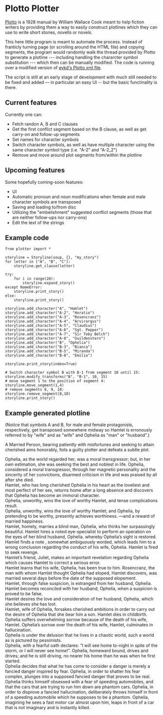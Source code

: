 # Plotto Plotter


[Plotto](https://garykac.github.io/plotto/plotto-mf.html) is a 1928 manual by William Wallace Cook meant to help fiction writers by providing them a way to easily construct plotlines which they can use to write short stories, novells or novels. 

This here little program is meant to automate the process. Instead of franticly turning page (or scrolling around the HTML file) and copying segments, the program would randomly walk the thread provided by Plotto to generate a plotline --- including handling the chararcter symbol substitution --- which then can be manually modified. The code is running over a modified version of [eykd's Plotto xml file](https://github.com/eykd/plottoxml).

The script is still at an early stage of development with much still needed to be fixed and added –– in particular an easy UI -- but the basic functinality is there.

## Current features
 Currently one can:
<ul> 
<li>Fetch randon A, B and C clauses</li>
<li>Get the first conflict segment based on the B clause, as well as get carry-on and follow-up segments</li>
<li>Set names for character symbols</li>
<li>Switch character symbols, as well as have multiple character using the same character symbol type (i.e. "A-2" and "A-2_2")</li>
<li>Remove and move around plot segments from/within the plotline</li>
</ul>

## Upcoming features
Some hopefully coming-soon features:

<ul> 
<li>UI</li>
<li>Automatic pronoun and noun modifications when female and male character symbols are transposed</li>
<li>Saving and loading to/from disc</li>
<li>Utilizing the "embelishment" suggested conflict segments (those that are neither follow-ups nor carry-ons)</li>
<li>Edit the text of the strings</li>
</ul>

## Example code

```
from plotter import *

storyline = Storyline(soup, {}, "my_story")
for letter in ["A", "B", "C"]:
    storyline.get_clause(letter)
    
try:
    for i in range(20):
        storyline.expand_story()
except NameError:
    storyline.print_story()
else:
    storyline.print_story()
    
storyline.add_character("A", "Hamlet")
storyline.add_character("A-2", "Horatio")
storyline.add_character("A-3", "Rosencranz")
storyline.add_character("A-4", "Arvirargus")
storyline.add_character("A-5", "Claudius")
storyline.add_character("A-6", "Sgt. Pepper")
storyline.add_character("A-7", "Sir Toby Belch")
storyline.add_character("A-8", "Guildenstern")
storyline.add_character("B", "Ophelia")
storyline.add_character("B-3", "Bianca")
storyline.add_character("B-5", "Miranda")
storyline.add_character("B-8", "Emilia")

storyline.print_story(index=True)

# Switch character symbol B with B-1 from segment 10 until 15:
storyline.modify_transforms("B", "B-1", 10, 15) 
# move segment 1 to the position of segment 4:
storyline.move_segment(1,4) 
# remove segments 8, 9, 10:
storyline.remove_segment(8,10) 
storyline.print_story()
```

## Example generated plotline

(Notice that symbols A and B, for male and female protagonists, respectively, get transposed somewhere midway so Hamlet is erronously referred to by "wife" and as "wife" and Ophelia as "man" or "husband".)


A Married Person, bearing patiently with misfortunes and seeking to attain cherished aims honorably, foils a guilty plotter and defeats a subtle plot.


Ophelia, as the world regarded her, was a moral transgressor; but, in her own estimation, she was seeking the best and noblest in life. Ophelia, considered a moral transgressor, through her magnetic personality and the sincerity of her convictions, disarmed criticism in life and was praised by all after she died.<br/>
Hamlet, who has long cherished Ophelia in his heart as the loveliest and most perfect of her sex, returns home after a long absence and discovers that Ophelia has become an immoral character.<br/>
Ophelia, unworthy, wins the love of worthy Hamlet, and tense complications result.<br/>
Ophelia, unworthy, wins the love of worthy Hamlet; and Ophelia, by pretending to be worthy, presently achieves worthiness. —and a reward of married happiness.<br/>
Hamlet, homely, marries a blind man, Ophelia, who thinks her surpassingly beautiful. Hamlet hires a noted eye-specialist to perform an operation on the eyes of her blind husband, Ophelia. whereby Ophelia’s sight is restored.<br/>
Hamlet finds a note , somewhat ambiguously worded, which leads him to a wrong conclusion regarding the conduct of his wife, Ophelia. Hamlet is fired to seek revenge.<br/>
Hamlet’s friend, Juliet, makes an important revelation regarding Ophelia which causes Hamlet to correct a serious error.<br/>
Hamlet learns that his wife, Ophelia, has been true to him. Rosencranz, the man with whom Hamlet thought Ophelia had eloped, Hamlet discovers, was married several days before the date of the supposed elopement.<br/>
Hamlet, through false suspicion, is estranged from her husband, Ophelia. Hamlet becomes reconciled with her husband, Ophelia, when a suspicion is proved to be false.<br/>
Hamlet desires the love and consideration of her husband, Ophelia, which she believes she has lost.<br/>
Hamlet, wife of Ophelia, forsakes cherished ambitions in order to carry out the desire of Ophelia that she bear him a son. Hamlet dies in childbirth.<br/>
Ophelia suffers overwhelming sorrow because of the death of his wife, Hamlet. Ophelia’s sorrow over the death of his wife, Hamlet, culminates in hallucination.<br/>
Ophelia is under the delusion that he lives in a chaotic world, such a world as is pictured by pessimists.<br/>
Ophelia, with a fearful oath declares: “I will see home to-night in spite of the storm, or I will never see home!”. Ophelia, homeward bound, drives and drives; and he is still driving, no nearer his home than he was when he first started.<br/>
Ophelia decides that what he has come to consider a danger is merely a fancied danger inspired by fear. Ophelia, in order to shatter his fear complex, plunges into a supposed fancied danger that proves to be real.<br/>
Ophelia thinks himself obsessed with a fear of speeding automobiles, and that the cars that are trying to run him down are phantom cars. Ophelia, in order to disprove a fancied hallucination, deliberately throws himself in front of a speeding automobile which he supposes to be a phantom.
Ophelia, imagining he sees a fast motor car almost upon him, leaps in front of a car that is not imaginary and is instantly killed.<br/>
